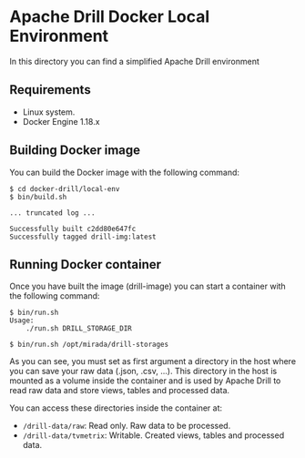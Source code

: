# Apache Drill Docker Local Environment


In this directory you can find a simplified Apache Drill environment

## Requirements

* Linux system.
* Docker Engine 1.18.x

## Building Docker image

You can build the Docker image with the following command:

```
$ cd docker-drill/local-env
$ bin/build.sh

... truncated log ...

Successfully built c2dd80e647fc
Successfully tagged drill-img:latest
```

## Running Docker container

Once you have built the image (drill-image) you can start a container with the following command:

```
$ bin/run.sh
Usage:
    ./run.sh DRILL_STORAGE_DIR

$ bin/run.sh /opt/mirada/drill-storages

```

As you can see, you must set as first argument a directory in the host where you can save your raw data (.json, .csv, ...). This directory in the host is mounted as a volume inside the container and is used by Apache Drill to read raw data and store views, tables and processed data.

You can access these directories inside the container at:

* ```/drill-data/raw```: Read only. Raw data to be processed.
* ```/drill-data/tvmetrix```: Writable. Created views, tables and processed data.

